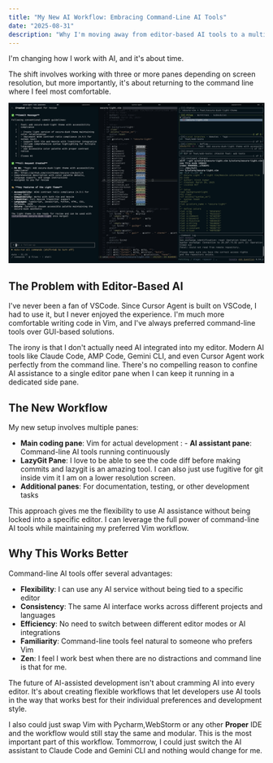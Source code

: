 ```yaml
---
title: "My New AI Workflow: Embracing Command-Line AI Tools"
date: "2025-08-31"
description: "Why I'm moving away from editor-based AI tools to a multi-pane command-line workflow that better fits my Vim-centric development style."
---
```


I'm changing how I work with AI, and it's about time.

The shift involves working with three or more panes depending on screen resolution, but more importantly, it's about returning to the command line where I feel most comfortable.

![ai-workflow](../../assets/ai-workflow.png)

## The Problem with Editor-Based AI

I've never been a fan of VSCode. Since Cursor Agent is built on VSCode, I had to use it, but I never enjoyed the experience. I'm much more comfortable writing code in Vim, and I've always preferred command-line tools over GUI-based solutions.

The irony is that I don't actually need AI integrated into my editor. Modern AI tools like Claude Code, AMP Code, Gemini CLI, and even Cursor Agent work perfectly from the command line. There's no compelling reason to confine AI assistance to a single editor pane when I can keep it running in a dedicated side pane.

## The New Workflow

My new setup involves multiple panes:

- **Main coding pane**: Vim for actual development
: - **AI assistant pane**: Command-line AI tools running continuously
- **LazyGit Pane**: I love to be able to see the code diff before making commits and lazygit is an amazing tool. I can also just use fugitive for git inside vim it I am on a lower resolution screen.
- **Additional panes**: For documentation, testing, or other development tasks

This approach gives me the flexibility to use AI assistance without being locked into a specific editor. I can leverage the full power of command-line AI tools while maintaining my preferred Vim workflow.

## Why This Works Better

Command-line AI tools offer several advantages:

- **Flexibility**: I can use any AI service without being tied to a specific editor
- **Consistency**: The same AI interface works across different projects and languages
- **Efficiency**: No need to switch between different editor modes or AI integrations
- **Familiarity**: Command-line tools feel natural to someone who prefers Vim
- **Zen**: I feel I work best when there are no distractions and command line is that for me.

The future of AI-assisted development isn't about cramming AI into every editor. It's about creating flexible workflows that let developers use AI tools in the way that works best for their individual preferences and development style.

I also could just swap Vim with Pycharm,WebStorm or any other **Proper** IDE and the workflow would still stay the same and modular. This is the most important part of this workflow. Tommorrow, I could just switch the AI assistant to Claude Code and Gemini CLI and nothing would change for me.
